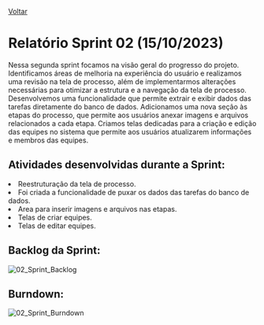 <a href="../README.md">Voltar</a>

# Relatório Sprint 02 (15/10/2023)

Nessa segunda sprint focamos na visão geral do progresso do projeto. Identificamos áreas de melhoria na experiência do usuário e realizamos uma revisão na tela de processo, além de implementarmos alterações necessárias para otimizar a estrutura e a navegação da tela de processo. Desenvolvemos uma funcionalidade que permite extrair e exibir dados das tarefas diretamente do banco de dados. Adicionamos uma nova seção às etapas do processo, que permite aos usuários anexar imagens e arquivos relacionados a cada etapa. Criamos telas dedicadas para a criação e edição das equipes no sistema que permite aos usuários atualizarem informações e membros das equipes.


## Atividades desenvolvidas durante a Sprint:

<li> Reestruturação da tela de processo.</li>
<li> Foi criada a funcionalidade de puxar os dados das tarefas do banco de dados.</li>
<li> Area para inserir imagens e arquivos nas etapas.</li>
<li> Telas de criar equipes.</li>
<li> Telas de editar equipes.</li>




## Backlog da Sprint:
![02_Sprint_Backlog](https://github.com/apiFatec/API-3-Semestre-Ionic/assets/112169639/dec43fb5-f390-45bd-8b4a-c1bf2b2a9ddf)




## Burndown:
![02_Sprint_Burndown](https://github.com/apiFatec/API-3-Semestre-Ionic/assets/112169639/d3b6dc5d-de28-478b-b06f-3f17129e71af)


